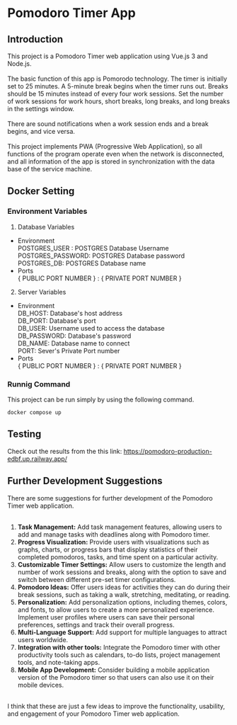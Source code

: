 # Pomodoro Timer App
## Introduction

This project is  a Pomodoro Timer web application using Vue.js 3 and Node.js.<br><br>
The basic function of this app is Pomorodo technology. The timer is initially set to 25 minutes. A 5-minute break begins when the timer runs out. Breaks should be 15 minutes instead of every four work sessions. Set the number of work sessions for work hours, short breaks, long breaks, and long breaks in the settings window.<br><br>
There are sound notifications when a work session ends and a break begins, and vice versa.<br><br>
This project implements PWA (Progressive Web Application), so all functions of the program operate even when the network is disconnected, and all information of the app is stored in synchronization with the data base of the service machine.


## Docker Setting

### Environment Variables
1. Database Variables
  - Environment<br>
    POSTGRES_USER : POSTGRES Database Username<br>
    POSTGRES_PASSWORD: POSTGRES Database password<br>
    POSTGRES_DB: POSTGRES Database name<br>
  - Ports<br>
    { PUBLIC PORT NUMBER } : { PRIVATE PORT NUMBER }<br>
2. Server Variables
  - Environment<br>
    DB_HOST: Database's host address<br>
    DB_PORT: Database's port<br>
    DB_USER: Username used to access the database<br>
    DB_PASSWORD: Database's password<br>
    DB_NAME: Database name to connect<br>
    PORT: Sever's Private Port number<br>
  - Ports<br>
    { PUBLIC PORT NUMBER } : { PRIVATE PORT NUMBER }<br>
    
### Runnig Command

This project can be run simply by using the following command.<br>

```
docker compose up
```

## Testing

Check out the results from the this link:
<a>https://pomodoro-production-edbf.up.railway.app/</a>

## Further Development Suggestions

There are some suggestions for further development of the Pomodoro Timer web application.<br><br>

1. <b>Task Management:</b> Add task management features, allowing users to add and manage tasks with deadlines along with Pomodoro timer.
2. <b>Progress Visualization:</b> Provide users with visualizations such as graphs, charts, or progress bars that display statistics of their completed pomodoros, tasks, and time spent on a particular activity.
3. <b>Customizable Timer Settings:</b> Allow users to customize the length and number of work sessions and breaks, along with the option to save and switch between different pre-set timer configurations.
4. <b>Pomodoro Ideas:</b> Offer users ideas for activities they can do during their break sessions, such as taking a walk, stretching, meditating, or reading.
5. <b>Personalization:</b> Add personalization options, including themes, colors, and fonts, to allow users to create a more personalized experience.<br>Implement user profiles where users can save their personal preferences, settings and track their overall progress.
7. <b>Multi-Language Support:</b> Add support for multiple languages to attract users worldwide.
8. <b>Integration with other tools:</b> Integrate the Pomodoro timer with other productivity tools such as calendars, to-do lists, project management tools, and note-taking apps.
9. <b>Mobile App Development:</b> Consider building a mobile application version of the Pomodoro timer so that users can also use it on their mobile devices.
<br>
I think that these are just a few ideas to improve the functionality, usability, and engagement of your Pomodoro Timer web application.



